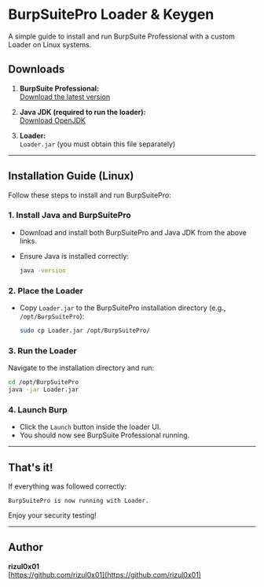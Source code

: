 # BurpSuitePro Loader & Keygen

A simple guide to install and run BurpSuite Professional with a custom Loader on Linux systems.

## Downloads

1. **BurpSuite Professional:**  
   [Download the latest version](https://portswigger.net/burp/releases#professional)

2. **Java JDK (required to run the loader):**  
   [Download OpenJDK](https://www.openlogic.com/openjdk-downloads)

3. **Loader:**  
   `Loader.jar` (you must obtain this file separately)

---

## Installation Guide (Linux)

Follow these steps to install and run BurpSuitePro:

### 1. Install Java and BurpSuitePro

- Download and install both BurpSuitePro and Java JDK from the above links.
- Ensure Java is installed correctly:

  ```bash
  java -version
  ```

### 2. Place the Loader

- Copy `Loader.jar` to the BurpSuitePro installation directory (e.g., `/opt/BurpSuitePro`):

  ```bash
  sudo cp Loader.jar /opt/BurpSuitePro/
  ```

### 3. Run the Loader

Navigate to the installation directory and run:

```bash
cd /opt/BurpSuitePro
java -jar Loader.jar
```

### 4. Launch Burp

- Click the `Launch` button inside the loader UI.
- You should now see BurpSuite Professional running.

---

## That's it!

If everything was followed correctly:

```text
BurpSuitePro is now running with Loader.
```

Enjoy your security testing!

---

## Author

**rizul0x01**  
[https://github.com/rizul0x01](https://github.com/rizul0x01)
